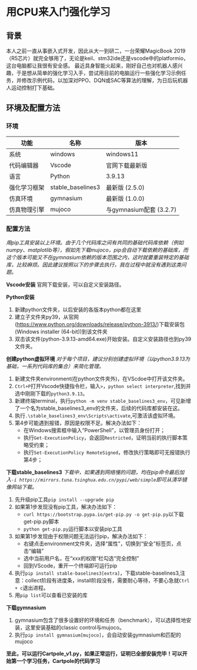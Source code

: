 # 用CPU来入门强化学习

## 背景

本人之前一直从事嵌入式开发，因此从大一到研二，一台荣耀MagicBook 2019（R5芯片）就完全够用了，无论是keil、stm32ide还是vscode中的platformio，这台电脑都让我很有安全感。
最近具身智能火起来，刚好自己也对机器人感兴趣，于是想从简单的强化学习入手，尝试用目前的电脑运行一些强化学习示例任务，并修改示例代码，以加深对PPO、DQN或SAC等算法的理解，为日后玩机器人运动控制打下基础。

## 环境及配置方法
### 环境
| 功能 | 名称 | 版本 |
| --- | --- | --- |
| 系统 | windows | windows11 |
| 代码编辑器 | Vscode |官网下载最新版|
| 语言 | Python | 3.9.13 |
| 强化学习框架 | stable_baselines3 | 最新版 (2.5.0) |
| 仿真环境 | gymnasium | 最新版 (1.0.0) |
| 仿真物理引擎 | mujoco | 与gymnasium配套 (3.2.7) |

### 配置方法
*用pip工具安装以上环境。由于几个代码库之间有共同的基础代码库依赖（例如numpy、matplotlib等），假如先下载mujoco，pip会自动下载依赖的基础库，而这个版本可能又不在gymnasium依赖的版本范围之内，这时就要重装特定的基础库，比较麻烦。因此建议按照以下的步骤去执行，我在过程中就没有遇到这类问题。*

**Vscode安装**
官网下载安装，可以自定义安装路径。

**Python安装**
1. 新建python文件夹，以后安装的各版本python都在这里
2. 建立子文件夹py39，从官网(https://www.python.org/downloads/release/python-3913/)下载安装包(Windows installer (64-bit))到该文件夹
3. 双击该文件(python-3.9.13-amd64.exe)开始安装。自定义安装路径也到py39文件夹。

**创建python虚拟环境**
*对于每个项目，建议分别创建虚拟环境（以python3.9.13为基础，一系列代码库的集合）来简化管理。*
1. 新建文件夹environment(在python文件夹外)，在VScdoe中打开该文件夹。
2. `Ctrl+P`打开Vscode快捷指令栏，输入`>`，`python select interpreter`,找到并选中刚刚下载的`python3.9.13`。
3. 新建终端terminal，执行` python -m venv stable_baselines3_env `，可见新增了一个名为stable_baselines3_env的文件夹，后续的代码库都安装在这。
4. 执行`.\stable_baselines3_env\Scripts\activate`,可激活该虚拟环境。
5. 第4步可能遇到报错，原因是权限不足。解决办法如下：
    * 在Windows搜索框中输入“PowerShell”，以管理员身份打开；
    * 执行`Get-ExecutionPolicy`，会返回`Restricted`，证明当前的执行脚本策略受约束；
    * 执行`Set-ExecutionPolicy RemoteSigned`，修改执行策略即可无报错执行第4步；

**下载stable_baselines3**
*下载中，如果遇到网络慢的问题，均在pip命令最后加入`-i https://mirrors.tuna.tsinghua.edu.cn/pypi/web/simple`即可从清华镜像网站下载。*
1. 先升级pip工具`pip install --upgrade pip`
2. 如果第1步发现没有pip工具，解决办法如下：
    * `curl https://bootstrap.pypa.io/get-pip.py -o get-pip.py`以下载get-pip.py脚本
    * `python get-pip.py`运行脚本以安装pip工具
3. 如果第1步发现由于权限问题无法运行pip，解决办法如下：
    * 右键点击environment文件夹，选择“属性”，切换到“安全”标签页，点击“编辑”
    * 选中当前用户名，在“xxx的权限”栏勾选“完全控制”
    * 回到VScode，重开一个终端即可运行pip
4. 执行`pip install stable-baselines3[extra]`，下载stable-baselines3,注意：collect阶段有进度条，install阶段没有，需要耐心等待，不要心急就`Ctrl + c`退出进程。
5. 用`pip list`可以查看已安装的库

**下载gymnasium**
1. gymnasium包含了很多设置好的环境和任务（benchmark），可以选择性地安装，这里安装基础的classic control与mujoco。
2. 执行`pip install gymnasium[mujoco]`，会自动安装gymnasium和匹配的mujoco

**至此，可以运行Cartpole_v1.py，如果正常运行，证明已全部安装完毕！可以开始第一个学习任务，Cartpole的代码学习**
